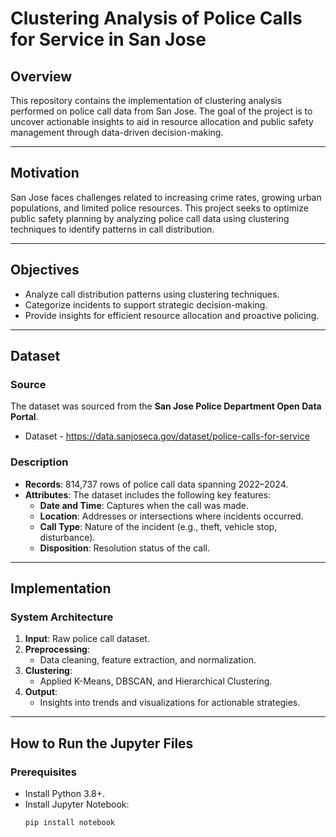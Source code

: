 # Clustering Analysis of Police Calls for Service in San Jose

## Overview

This repository contains the implementation of clustering analysis performed on police call data from San Jose. The goal of the project is to uncover actionable insights to aid in resource allocation and public safety management through data-driven decision-making.

---

## Motivation

San Jose faces challenges related to increasing crime rates, growing urban populations, and limited police resources. This project seeks to optimize public safety planning by analyzing police call data using clustering techniques to identify patterns in call distribution.

---

## Objectives

- Analyze call distribution patterns using clustering techniques.
- Categorize incidents to support strategic decision-making.
- Provide insights for efficient resource allocation and proactive policing.

---

## Dataset

### Source
The dataset was sourced from the **San Jose Police Department Open Data Portal**.
- Dataset - https://data.sanjoseca.gov/dataset/police-calls-for-service


### Description
- **Records**: 814,737 rows of police call data spanning 2022–2024.
- **Attributes**: The dataset includes the following key features:
  - **Date and Time**: Captures when the call was made.
  - **Location**: Addresses or intersections where incidents occurred.
  - **Call Type**: Nature of the incident (e.g., theft, vehicle stop, disturbance).
  - **Disposition**: Resolution status of the call.


---

## Implementation

### System Architecture
1. **Input**: Raw police call dataset.
2. **Preprocessing**:
   - Data cleaning, feature extraction, and normalization.
3. **Clustering**:
   - Applied K-Means, DBSCAN, and Hierarchical Clustering.
4. **Output**:
   - Insights into trends and visualizations for actionable strategies.

---

## How to Run the Jupyter Files

### Prerequisites
- Install Python 3.8+.
- Install Jupyter Notebook:
  ```bash
  pip install notebook
